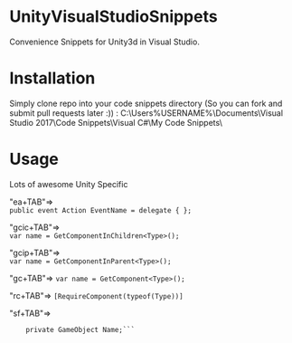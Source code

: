 # UnityVisualStudioSnippets
Convenience Snippets for Unity3d in Visual Studio.

# Installation 
Simply clone repo into your code snippets directory (So you can fork and submit pull requests later :)) :
C:\Users\%USERNAME%\Documents\Visual Studio 2017\Code Snippets\Visual C#\My Code Snippets\

# Usage
Lots of awesome Unity Specific 

"ea+TAB"=>     
```public event Action EventName = delegate { };```

"gcic+TAB"=>     
```var name = GetComponentInChildren<Type>();```

"gcip+TAB"=>     
```var name = GetComponentInParent<Type>();```

"gc+TAB"=>
```var name = GetComponent<Type>();```

"rc+TAB"=>
```[RequireComponent(typeof(Type))]```

"sf+TAB"=>
```    [SerializeField]
    private GameObject Name;```
